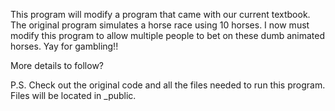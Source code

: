 This program will modify a program that came with our current textbook. The original program simulates a horse race using 10 horses. I now must modify this program to allow multiple people to bet on these dumb animated horses. Yay for gambling!!

More details to follow?

P.S. Check out the original code and all the files needed to run this program. Files will be located in _public.
